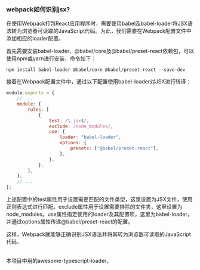 ### webpack如何识别jsx?
在使用Webpack打包React应用程序时，需要使用babel及babel-loader将JSX语法转为浏览器可读取的JavaScript代码。为此，我们需要在Webpack配置文件中添加相应的loader配置。

首先需要安装babel-loader、@babel/core及@babel/preset-react依赖包，可以使用npm或yarn进行安装，命令如下：

```
npm install babel-loader @babel/core @babel/preset-react --save-dev
```

接着在Webpack配置文件中，通过以下配置使用babel-loader对JSX进行转译：

```javascript
module.exports = {
    // ...
    module: {
        rules: [
            {
                test: /\.jsx$/,
                exclude: /node_modules/,
                use: {
                    loader: "babel-loader",
                    options: {
                        presets: ["@babel/preset-react"],
                    },
                },
            },
        ],
    },
    // ...
};
```
上述配置中的test属性用于设置需要匹配的文件类型，这里设置为JSX文件，使用正则表达式进行匹配。exclude属性用于设置需要排除的文件夹，这里设置为node_modules。use属性指定使用的loader及其配置项，这里为babel-loader，并通过options属性传递@babel/preset-react的配置。

这样，Webpack就能够正确识别JSX语法并将其转为浏览器可读取的JavaScript代码。


<br/>
本项目中用的awesome-typescript-loader，
